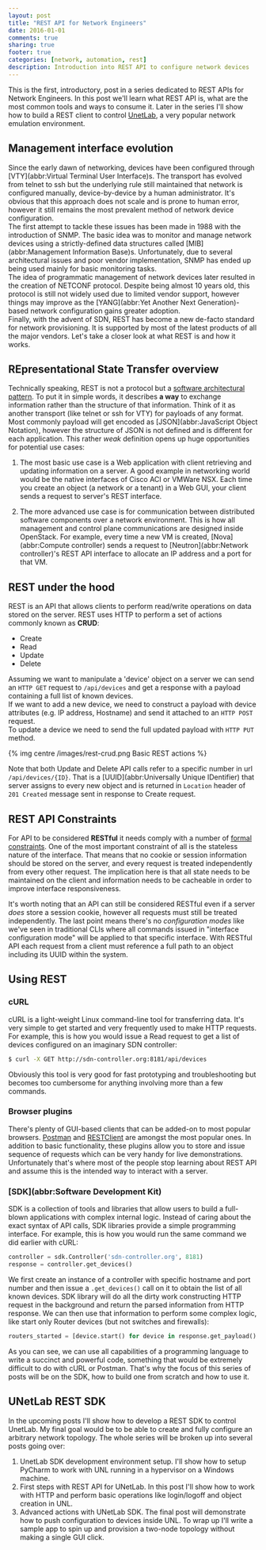 ```yaml
---
layout: post
title: "REST API for Network Engineers"
date: 2016-01-01
comments: true
sharing: true
footer: true
categories: [network, automation, rest]
description: Introduction into REST API to configure network devices
---
```


This is the first, introductory, post in a series dedicated to REST APIs for Network Engineers. In this post we'll learn what REST API is, what are the most common tools and ways to consume it. Later in the series I'll show how to build a REST client to control [UnetLab][unl], a very popular network emulation environment.

<!--more-->

## Management interface evolution

Since the early dawn of networking, devices have been configured through [VTY](abbr:Virtual Terminal User Interface)s. The transport has evolved from telnet to ssh but the underlying rule still maintained that network is configured manually, device-by-device by a human administrator. It's obvious that this approach does not scale and is prone to human error, however it still remains the most prevalent method of network device configuration.   
The first attempt to tackle these issues has been made in 1988 with the introduction of SNMP. The basic idea was to monitor and manage network devices using a strictly-defined data structures called [MIB](abbr:Management Information Base)s. Unfortunately, due to several architectural issues and poor vendor implementation, SNMP has ended up being used mainly for basic monitoring tasks.  
The idea of programmatic management of network devices later resulted in the creation of NETCONF protocol. Despite being almost 10 years old, this protocol is still not widely used due to limited vendor support, however things may improve as the [YANG](abbr:Yet Another Next Generation)-based network configuration gains greater adoption.  
Finally, with the advent of SDN, REST has become a new de-facto standard for network provisioning. It is supported by most of the latest products of all the major vendors. Let's take a closer look at what REST is and how it works.

##  REpresentational State Transfer overview
Technically speaking, REST is not a protocol but a [software architectural pattern][rest-wiki]. To put it in simple words, it describes **a way** to exchange information rather than the structure of that information. Think of it as another transport (like telnet or ssh for VTY) for payloads of any format. Most commonly payload will get encoded as [JSON](abbr:JavaScript Object Notation), however the structure of JSON is not defined and is different for each application. This rather *weak* definition opens up huge opportunities for potential use cases:

1. The most basic use case is a Web application with client retrieving and updating information on a server. A good example in networking world would be the native interfaces of Cisco ACI or VMWare NSX. Each time you create an object (a network or a tenant) in a Web GUI, your client sends a request to server's REST interface.

2. The more advanced use case is for communication between distributed software components over a network environment. This is how all management and control plane communications are designed inside OpenStack. For example, every time a new VM is created, [Nova](abbr:Compute controller) sends a request to [Neutron](abbr:Network controller)'s REST API interface to allocate an IP address and a port for that VM.

## REST under the hood
REST is an API that allows clients to perform read/write operations on data stored on the server. REST uses HTTP to perform a set of actions commonly known as **CRUD**:

* Create
* Read
* Update
* Delete

Assuming we want to manipulate a 'device' object on a server we can send an `HTTP GET` request to `/api/devices` and get a response with a payload containing a full list of known devices.  
If we want to add a new device, we need to construct a payload with device attributes (e.g. IP address, Hostname) and send it attached to an `HTTP POST` request.  
To update a device we need to send the full updated payload with `HTTP PUT` method.  

{% img centre /images/rest-crud.png Basic REST actions %} 

Note that both Update and Delete API calls refer to a specific number in url `/api/devices/{ID}`. That is a [UUID](abbr:Universally Unique IDentifier) that server assigns to every new object and is returned in `Location` header of `201 Created` message sent in response to Create request.  

## REST API Constraints
For API to be considered **RESTful** it needs comply with a number of [formal constraints][rest-req]. One of the most important constraint of all is the stateless nature of the interface. That means that no cookie or session information should be stored on the server, and every request is treated independently from every other request. The implication here is that all state needs to be maintained on the client and information needs to be cacheable in order to improve interface responsiveness.  

It's worth noting that an API can still be considered RESTful even if a server *does* store a session cookie, however all requests must still be treated independently. The last point means there's no *configuration modes* like we've seen in traditional CLIs where all commands issued in "interface configuration mode" will be applied to that specific interface. With RESTful API each request from a client must reference a full path to an object including its UUID within the system.

## Using REST

### cURL 
cURL is a light-weight Linux command-line tool for transferring data. It's very simple to get started and very frequently used to make HTTP requests. For example, this is how you would issue a Read request to get a list of devices configured on an imaginary SDN controller:

``` bash  Get all devices using cURL
$ curl -X GET http://sdn-controller.org:8181/api/devices
```

Obviously this tool is very good for fast prototyping and troubleshooting but becomes too cumbersome for anything involving more than a few commands.

### Browser plugins
There's plenty of GUI-based clients that can be added-on to most popular browsers. [Postman][postman] and [RESTClient][restclient] are amongst the most popular ones. In addition to basic functionality, these plugins allow you to store and issue sequence of requests which can be very handy for live demonstrations. Unfortunately that's where most of the people stop learning about REST API and assume this is the intended way to interact with a server.

### [SDK](abbr:Software Development Kit) 
SDK is a collection of tools and libraries that allow users to build a full-blown applications with complex internal logic. Instead of caring about the exact syntax of API calls, SDK libraries provide a simple programming interface. For example, this is how you would run the same command we did earlier with cURL:

``` python Get all devices using SDK
controller = sdk.Controller('sdn-controller.org', 8181)
response = controller.get_devices()
```

We first create an instance of a controller with specific hostname and port number and then issue a `.get_devices()` call on it to obtain the list of all known devices. SDK library will do all the dirty work constructing HTTP request in the background and return the parsed information from HTTP response. We can then use that information to perform some complex logic, like start only Router devices (but not switches and firewalls):

``` python Start all Routers using SDK
routers_started = [device.start() for device in response.get_payload() if device.type == 'Router']
```

As you can see, we can use all capabilities of a programming language to write a succinct and powerful code, something that would be extremely difficult to do with cURL or Postman. That's why the focus of this series of posts will be on the SDK, how to build one from scratch and how to use it.

## UNetLab REST SDK
In the upcoming posts I'll show how to develop a REST SDK to control UnetLab. My final goal would be to be able to create and fully configure an arbitrary network topology. The whole series will be broken up into several posts going over:

1. UnetLab SDK development environment setup. 
I'll show how to setup PyCharm to work with UNL running in a hypervisor on a Windows machine.
2. First steps with REST API for UNetLab. 
In this post I'll show how to work with HTTP and perform basic operations like login/logoff and object creation in UNL.
3. Advanced actions with UNetLab SDK. 
The final post will demonstrate how to push configuration to devices inside UNL. To wrap up I'll write a sample app to spin up and provision a two-node topology without making a single GUI click.


[unl]: http://www.unetlab.com/
[rest-wiki]: https://en.wikipedia.org/wiki/Representational_state_transfer
[rest-req]: http://www.restapitutorial.com/lessons/whatisrest.html
[postman]: https://www.getpostman.com/
[restclient]: https://addons.mozilla.org/en-us/firefox/addon/restclient/
